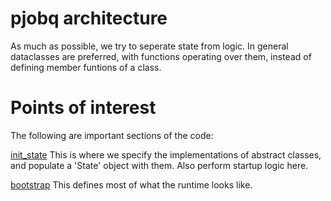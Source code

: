 # pjobq architecture

As much as possible, we try to seperate state from logic.
In general dataclasses are preferred, with functions operating over them, instead of defining member funtions of a class.

# Points of interest
The following are important sections of the code:

[init_state](pjobq/runtime/init_state.py)
This is where we specify the implementations of abstract classes, and populate a 'State' object with them.
Also perform startup logic here.

[bootstrap](pjobq/bootstrap.py)
This defines most of what the runtime looks like.
